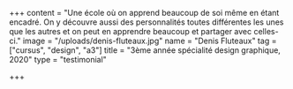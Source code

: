 +++
content = "Une école où on apprend beaucoup de soi même en étant encadré. On y découvre aussi des personnalités toutes différentes les unes que les autres et on peut en apprendre beaucoup et partager avec celles-ci."
image = "/uploads/denis-fluteaux.jpg"
name = "Denis Fluteaux"
tag = ["cursus", "design", "a3"]
title = "3ème année spécialité design graphique, 2020"
type = "testimonial"

+++
